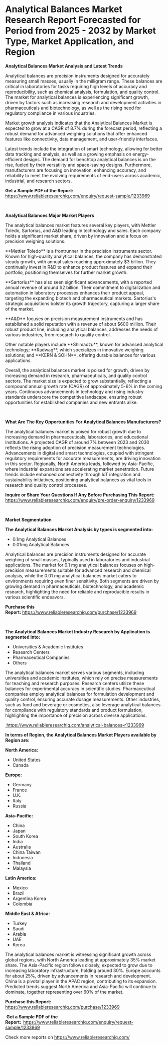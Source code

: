 <p><h1>Analytical Balances Market Research Report Forecasted for Period from 2025 -  2032 by Market Type, Market Application, and Region</h1></p><p><strong>Analytical Balances Market Analysis and Latest Trends</strong></p>
<p><p>Analytical balances are precision instruments designed for accurately measuring small masses, usually in the milligram range. These balances are critical in laboratories for tasks requiring high levels of accuracy and reproducibility, such as chemical analysis, formulation, and quality control. The market for analytical balances is experiencing significant growth, driven by factors such as increasing research and development activities in pharmaceuticals and biotechnology, as well as the rising need for regulatory compliance in various industries.</p><p>Market growth analysis indicates that the Analytical Balances Market is expected to grow at a CAGR of 8.7% during the forecast period, reflecting a robust demand for advanced weighing solutions that offer enhanced features like connectivity, data management, and user-friendly interfaces. </p><p>Latest trends include the integration of smart technology, allowing for better data tracking and analysis, as well as a growing emphasis on energy-efficient designs. The demand for benchtop analytical balances is on the rise, fueled by their versatility and space-saving designs. Furthermore, manufacturers are focusing on innovation, enhancing accuracy, and reliability to meet the evolving requirements of end-users across academic, industrial, and research sectors.</p></p>
<p><strong>Get a Sample PDF of the Report:&nbsp;</strong> <a href="https://www.reliableresearchiq.com/enquiry/request-sample/1233969?utm_campaign=2268&utm_medium=2&utm_source=Github&utm_content=ia&utm_term=10042025&utm_id=analytical-balances">https://www.reliableresearchiq.com/enquiry/request-sample/1233969</a></p>
<p>&nbsp;</p>
<p><strong>Analytical Balances Major Market Players</strong></p>
<p><p>The analytical balances market features several key players, with Mettler Toledo, Sartorius, and A&D leading in technology and sales. Each company holds a significant market share, driven by innovation and a focus on precision weighing solutions.</p><p>**Mettler Toledo** is a frontrunner in the precision instruments sector. Known for high-quality analytical balances, the company has demonstrated steady growth, with annual sales reaching approximately $3 billion. They continually invest in R&D to enhance product features and expand their portfolio, positioning themselves for further market growth.</p><p>**Sartorius** has also seen significant advancements, with a reported annual revenue of around $2 billion. Their commitment to digitalization and automation in laboratory processes enhances their product appeal, targeting the expanding biotech and pharmaceutical markets. Sartorius's strategic acquisitions bolster its growth trajectory, capturing a larger share of the market.</p><p>**A&D** focuses on precision measurement instruments and has established a solid reputation with a revenue of about $600 million. Their robust product line, including analytical balances, addresses the needs of various industries, from research to quality control.</p><p>Other notable players include **Shimadzu**, known for advanced analytical technology; **Radwag**, which specializes in innovative weighing solutions; and **KERN & SOHN**, offering durable balances for various applications.</p><p>Overall, the analytical balances market is poised for growth, driven by increasing demand in research, pharmaceuticals, and quality control sectors. The market size is expected to grow substantially, reflecting a compound annual growth rate (CAGR) of approximately 5-6% in the coming years. Continuous advancements in technology and rising industry standards underscore the competitive landscape, ensuring robust opportunities for established companies and new entrants alike.</p></p>
<p>&nbsp;</p>
<p><strong>What Are The Key Opportunities For Analytical Balances Manufacturers?</strong></p>
<p><p>The analytical balances market is poised for robust growth due to increasing demand in pharmaceuticals, laboratories, and educational institutions. A projected CAGR of around 7% between 2023 and 2030 reflects the rising adoption of precision measurement technologies. Advancements in digital and smart technologies, coupled with stringent regulatory requirements for accurate measurements, are driving innovation in this sector. Regionally, North America leads, followed by Asia-Pacific, where industrial expansions are accelerating market penetration. Future trends include enhanced connectivity through IoT integration and sustainability initiatives, positioning analytical balances as vital tools in research and quality control processes.</p></p>
<p><strong>Inquire or Share Your Questions If Any Before Purchasing This Report:</strong> <a href="https://www.reliableresearchiq.com/enquiry/pre-order-enquiry/1233969?utm_campaign=2268&utm_medium=2&utm_source=Github&utm_content=ia&utm_term=10042025&utm_id=analytical-balances">https://www.reliableresearchiq.com/enquiry/pre-order-enquiry/1233969</a></p>
<p>&nbsp;</p>
<p><strong>Market Segmentation</strong></p>
<p><strong>The Analytical Balances Market Analysis by types is segmented into:</strong></p>
<p><ul><li>0.1mg Analytical Balances</li><li>0.01mg Analytical Balances</li></ul></p>
<p><p>Analytical balances are precision instruments designed for accurate weighing of small masses, typically used in laboratories and industrial applications. The market for 0.1 mg analytical balances focuses on high-precision measurements suitable for advanced research and chemical analysis, while the 0.01 mg analytical balances market caters to environments requiring even finer sensitivity. Both segments are driven by growing demand in pharmaceuticals, biotechnology, and academic research, highlighting the need for reliable and reproducible results in various scientific endeavors.</p></p>
<p><strong>Purchase this Report:&nbsp;</strong><a href="https://www.reliableresearchiq.com/purchase/1233969?utm_campaign=2268&utm_medium=2&utm_source=Github&utm_content=ia&utm_term=10042025&utm_id=analytical-balances">https://www.reliableresearchiq.com/purchase/1233969</a></p>
<p>&nbsp;</p>
<p><strong>The Analytical Balances Market Industry Research by Application is segmented into:</strong></p>
<p><ul><li>Universities & Academic Institutes</li><li>Research Centers</li><li>Pharmaceutical Companies</li><li>Others</li></ul></p>
<p><p>The analytical balances market serves various segments, including universities and academic institutes, which rely on precise measurements for teaching and research purposes. Research centers utilize these balances for experimental accuracy in scientific studies. Pharmaceutical companies employ analytical balances for formulation development and quality control, ensuring accurate dosage measurements. Other industries, such as food and beverage or cosmetics, also leverage analytical balances for compliance with regulatory standards and product formulation, highlighting the importance of precision across diverse applications.</p></p>
<p><a href="https://www.reliableresearchiq.com/analytical-balances-r1233969?utm_campaign=2268&utm_medium=2&utm_source=Github&utm_content=ia&utm_term=10042025&utm_id=analytical-balances">&nbsp;https://www.reliableresearchiq.com/analytical-balances-r1233969</a></p>
<p><strong>In terms of Region, the Analytical Balances Market Players available by Region are:</strong></p>
<p>
    <p> <strong> North America: </strong>
        <ul>
            <li>United States</li>
            <li>Canada</li>
        </ul>
        </p> 
    <p> <strong> Europe: </strong>
        <ul>
            <li>Germany</li>
            <li>France</li>
            <li>U.K.</li>
            <li>Italy</li>
            <li>Russia</li>
        </ul>
        </p> 
    <p> <strong> Asia-Pacific: </strong>
        <ul>
            <li>China</li>
            <li>Japan</li>
            <li>South Korea</li>
            <li>India</li>
            <li>Australia</li>
            <li>China Taiwan</li>
            <li>Indonesia</li>
            <li>Thailand</li>
            <li>Malaysia</li>
        </ul>
        </p> 
    <p> <strong> Latin America: </strong>
        <ul>
            <li>Mexico</li>
            <li>Brazil</li>
            <li>Argentina Korea</li>
            <li>Colombia</li>
        </ul>
        </p> 
    <p> <strong> Middle East & Africa: </strong>
        <ul>
            <li>Turkey</li>
            <li>Saudi</li>
            <li>Arabia</li>
            <li>UAE</li>
            <li>Korea</li>
        </ul>
    </p>
    </p>
<p><p>The analytical balances market is witnessing significant growth across global regions, with North America leading at approximately 35% market share. The Asia-Pacific region follows closely, expected to grow due to increasing laboratory infrastructure, holding around 30%. Europe accounts for about 25%, driven by advancements in research and development. China is a pivotal player in the APAC region, contributing to its expansion. Predicted trends suggest North America and Asia-Pacific will continue to dominate, together representing over 60% of the market.</p></p>
<p><strong>Purchase this Report: </strong><a href="https://www.reliableresearchiq.com/purchase/1233969?utm_campaign=2268&utm_medium=2&utm_source=Github&utm_content=ia&utm_term=10042025&utm_id=analytical-balances">https://www.reliableresearchiq.com/purchase/1233969</a></p>
<p>&nbsp;<strong>Get a Sample PDF of the Report:&nbsp;&nbsp;</strong><a href="https://www.reliableresearchiq.com/enquiry/request-sample/1233969?utm_campaign=2268&utm_medium=2&utm_source=Github&utm_content=ia&utm_term=10042025&utm_id=analytical-balances">https://www.reliableresearchiq.com/enquiry/request-sample/1233969</a></p>
<p><strong></strong></p>
<p>Check more reports on <a href="https://www.reliableresearchiq.com/?utm_campaign=2268&utm_medium=2&utm_source=Github&utm_content=ia&utm_term=10042025&utm_id=analytical-balances">https://www.reliableresearchiq.com/</a></p>